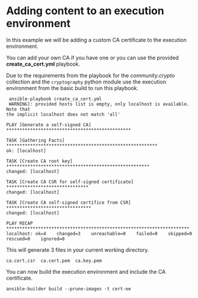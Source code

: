 # Adding content to an execution environment

In this example we will be adding a custom CA certificate to the execution environment.

You can add your own CA if you have one or you can use the provided __create_ca_cert.yml__
playbook.

Due to the requirements from the playbook for the _community.crypto_ collection and
the `cryptography` python module use the execution environment from the basic build
to run this playbook.

```console
 ansible-playbook create_ca_cert.yml
 WARNING]: provided hosts list is empty, only localhost is available. Note that
the implicit localhost does not match 'all'

PLAY [Generate a self-signed CA] ***********************************************

TASK [Gathering Facts] *********************************************************
ok: [localhost]

TASK [Create CA root key] ******************************************************
changed: [localhost]

TASK [Create CA CSR for self-signed certificate] *******************************
changed: [localhost]

TASK [Create CA self-signed certifice from CSR] ********************************
changed: [localhost]

PLAY RECAP *********************************************************************
localhost: ok=4    changed=3    unreachable=0    failed=0    skipped=0    rescued=0    ignored=0
```

This will generate 3 files in your current working directory.

```console
ca.cert.csr  ca.cert.pem  ca.key.pem
```

You can now build the execution environment and include the CA certificate.

```console
ansible-builder build --prune-images -t cert-ee
```
